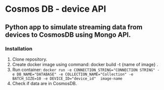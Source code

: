 # Cosmos DB - device API

## Python app to simulate streaming data from devices to CosmosDB using Mongo API.

### Installation
1. Clone repository.
2. Create docker image using command: docker build -t {name of image} .
3. Run container:
```docker run -e CONNECTION_STRING="CONNECTION STRING" -e DB_NAME="DATABASE" -e COLLECTION_NAME="Collection" -e BATCH_SIZE=10 -e DEVICE_ID="device_id"  image-name```
4. Check if data are in CosmosDB.
